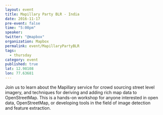 ```yaml
---
layout: event
title: Mapillary Party BLR - India
date: 2016-11-17
pre-event: false
time: "5:00pm"
speaker: 
twitter: "@mapbox"
organization: Mapbox
permalink: event/MapillaryPartyBLR
tags: 
  - thursday
category: event
published: true
lat: 12.98108
lon: 77.63681
---
```


Join us to learn about the Mapillary service for crowd sourcing street level imagery, 
and techniques for deriving and adding rich map data to OpenStreetMap. 
This is a hands-on workshop for anyone interested in open data, OpenStreetMap, 
or developing tools in the field of image detection and feature extraction.
